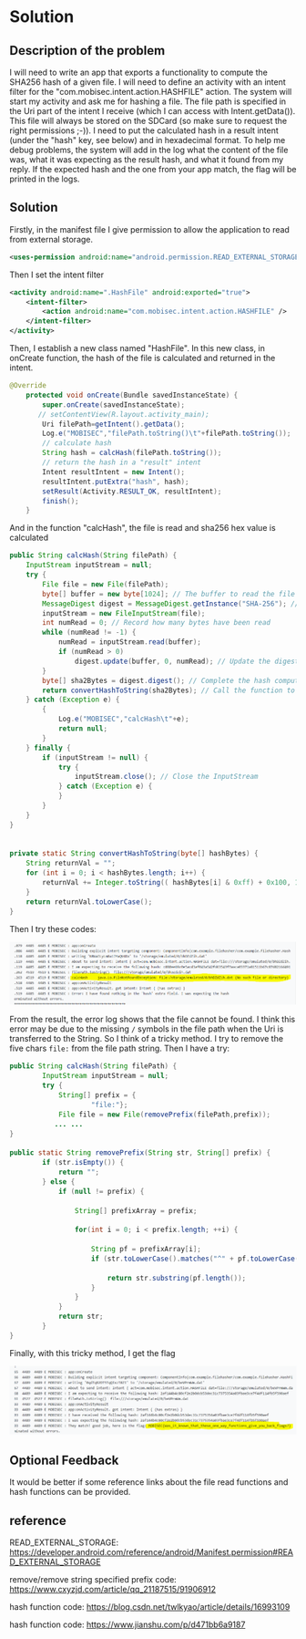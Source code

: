 # Solution


## Description of the problem

I will need to write an app that exports a functionality to compute the SHA256 hash of a given file. I will need to define an activity with an intent filter for the "com.mobisec.intent.action.HASHFILE" action. The system will start my activity and ask me for hashing a file. The file path is specified in the Uri part of the intent I receive (which I can access with Intent.getData()). This file will always be stored on the SDCard (so make sure to request the right permissions ;-)). I need to put the calculated hash in a result intent (under the "hash" key, see below) and in hexadecimal format. To help me debug problems, the system will add in the log what the content of the file was, what it was expecting as the result hash, and what it found from my reply. If the expected hash and the one from your app match, the flag will be printed in the logs.

## Solution

Firstly, in the manifest file I give permission to allow the application to read from external storage.

```xml
<uses-permission android:name="android.permission.READ_EXTERNAL_STORAGE"/>
```

Then I set the intent filter

```xml
<activity android:name=".HashFile" android:exported="true">
    <intent-filter>
        <action android:name="com.mobisec.intent.action.HASHFILE" />
    </intent-filter>
</activity>
```

Then, I establish a new class named "HashFile". In this new class, in onCreate function, the hash of the file is calculated and returned in the intent. 

```java
@Override
    protected void onCreate(Bundle savedInstanceState) {
        super.onCreate(savedInstanceState);
       // setContentView(R.layout.activity_main);
        Uri filePath=getIntent().getData();
        Log.e("MOBISEC","filePath.toString()\t"+filePath.toString());
        // calculate hash
        String hash = calcHash(filePath.toString());
        // return the hash in a "result" intent
        Intent resultIntent = new Intent();
        resultIntent.putExtra("hash", hash);
        setResult(Activity.RESULT_OK, resultIntent);
        finish();
    }
```

And in the function "calcHash", the file is read and sha256 hex value is calculated

```java
public String calcHash(String filePath) {
    InputStream inputStream = null;
    try {
        File file = new File(filePath); 
        byte[] buffer = new byte[1024]; // The buffer to read the file
        MessageDigest digest = MessageDigest.getInstance("SHA-256"); // Get a SHA-  instance
        inputStream = new FileInputStream(file);
        int numRead = 0; // Record how many bytes have been read
        while (numRead != -1) {
            numRead = inputStream.read(buffer);
            if (numRead > 0)
                digest.update(buffer, 0, numRead); // Update the digest
        }
        byte[] sha2Bytes = digest.digest(); // Complete the hash computing
        return convertHashToString(sha2Bytes); // Call the function to convert to hex digits
    } catch (Exception e) {
        {
            Log.e("MOBISEC","calcHash\t"+e);
            return null;
        }
    } finally {
        if (inputStream != null) {
            try {
                inputStream.close(); // Close the InputStream
            } catch (Exception e) {
            }
        }
    }
}


private static String convertHashToString(byte[] hashBytes) {
    String returnVal = "";
    for (int i = 0; i < hashBytes.length; i++) {
        returnVal += Integer.toString(( hashBytes[i] & 0xff) + 0x100, 16).substring(1);
    }
    return returnVal.toLowerCase();
}
```



Then I try these codes:

<img src="screenshots/filehasher/1.PNG" alt="flag" style="zoom:100%;" />

From the result, the error log shows that the file cannot be found. I think this error may be due to the missing `/` symbols in the file path when the Uri is transferred to the String. So I think of a tricky method. I try to remove the five chars `file:` from the file path string. Then I have a try:

```java
public String calcHash(String filePath) {
        InputStream inputStream = null;
        try {
            String[] prefix = {
                    "file:"};
            File file = new File(removePrefix(filePath,prefix)); 
           ... ...
}

public static String removePrefix(String str, String[] prefix) {
        if (str.isEmpty()) {
            return "";
        } else {
            if (null != prefix) {

                String[] prefixArray = prefix;

                for(int i = 0; i < prefix.length; ++i) {

                    String pf = prefixArray[i];
                    if (str.toLowerCase().matches("^" + pf.toLowerCase() + ".*")) {

                        return str.substring(pf.length());
                    }
                }
            }
            return str;
        }
}
```

Finally, with this tricky method, I get the flag

<img src="screenshots/filehasher/2.PNG" alt="flag" style="zoom:100%;" />





## Optional Feedback

It would be better if some reference links about the file read functions and hash functions can be provided.

## reference

READ_EXTERNAL_STORAGE: https://developer.android.com/reference/android/Manifest.permission#READ_EXTERNAL_STORAGE

remove/remove string specified prefix code: https://www.cxyzjd.com/article/qq_21187515/91906912

hash function code: https://blog.csdn.net/twlkyao/article/details/16993109

hash function code: https://www.jianshu.com/p/d471bb6a9187